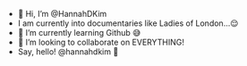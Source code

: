 - 👋 Hi, I’m @HannahDKim
- I am currently into documentaries like Ladies of London...😌
- 🌱 I’m currently learning Github 😅
- 💞️ I’m looking to collaborate on EVERYTHING!
- Say, hello! @hannahdkim 🦧
<!---
HannahDKim/HannahDKim is a ✨ special ✨ repository because its `README.md` (this file) appears on your GitHub profile.
You can click the Preview link to take a look at your changes.
--->
